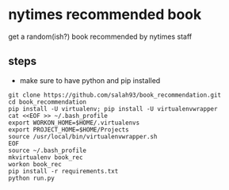 # nytimes recommended book
get a random(ish?) book recommended by nytimes staff

## steps
+ make sure to have python and pip installed

```
git clone https://github.com/salah93/book_recommendation.git
cd book_recommendation
pip install -U virtualenv; pip install -U virtualenvwrapper
cat <<EOF >> ~/.bash_profile
export WORKON_HOME=$HOME/.virtualenvs
export PROJECT_HOME=$HOME/Projects
source /usr/local/bin/virtualenvwrapper.sh
EOF
source ~/.bash_profile
mkvirtualenv book_rec
workon book_rec
pip install -r requirements.txt
python run.py
```

